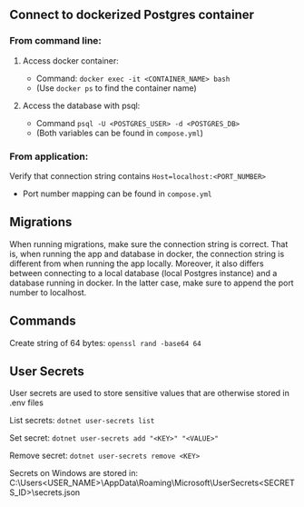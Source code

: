 ## Connect to dockerized Postgres container

### From command line:

1. Access docker container:

   - Command: `docker exec -it <CONTAINER_NAME> bash`
   - (Use `docker ps` to find the container name)

2. Access the database with psql:

   - Command `psql -U <POSTGRES_USER> -d <POSTGRES_DB>`
   - (Both variables can be found in `compose.yml`)

### From application:

Verify that connection string contains `Host=localhost:<PORT_NUMBER>`

- Port number mapping can be found in `compose.yml`

## Migrations

When running migrations, make sure the connection string is correct. That is,
when running the app and database in docker, the connection string is different
from when running the app locally. Moreover, it also differs between connecting
to a local database (local Postgres instance) and a database running in docker.
In the latter case, make sure to append the port number to localhost.

## Commands

Create string of 64 bytes: `openssl rand -base64 64`

## User Secrets

User secrets are used to store sensitive values that are otherwise stored in .env files

List secrets: `dotnet user-secrets list`

Set secret: `dotnet user-secrets add "<KEY>" "<VALUE>"`

Remove secret: `dotnet user-secrets remove <KEY>`

Secrets on Windows are stored in:
C:\Users\<USER_NAME>\AppData\Roaming\Microsoft\UserSecrets\<SECRETS_ID>\secrets.json
